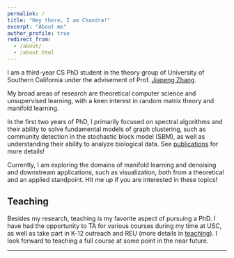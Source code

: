 ```yaml
---
permalink: /
title: "Hey there, I am Chandra!"
excerpt: "About me"
author_profile: true
redirect_from: 
  - /about/
  - /about.html
---
```

I am a third-year CS PhD student in the theory group of University of Southern California under the advisement of Prof. [Jiapeng Zhang](https://sites.google.com/site/jiapeng0708/home).

My broad areas of research are theoretical computer science and unsupervised learning, with a keen interest in random matrix theory and manifold learning. 

In the first two years of PhD, I primarily focused on spectral algorithms and their ability to solve fundamental models of graph clustering, such as community detection in the stochastic block model (SBM), as well as understanding their ability to analyze biological data. See [publications](/home//publications) for more details! 

Currently, I am exploring the domains of manifold learning and denoising and downstream applications, such as visualization, both from a theoretical and an applied standpoint. Hit me up if you are interested in these topics!



## **Teaching**

Besides my research, teaching is my favorite aspect of pursuing a PhD. I have had the opportunity to TA for various courses during my time at USC, as well as take part in K-12 outreach and REU (more details in [teaching](/home//teaching)). I look forward to teaching a full course at some point in the near future.


---








